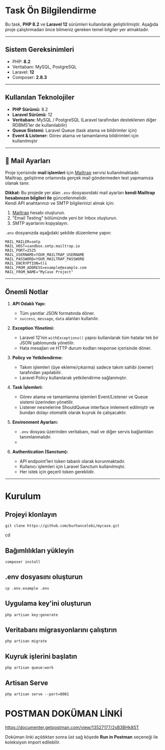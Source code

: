 # Task Ön Bilgilendirme

Bu task, **PHP 8.2** ve **Laravel 12** sürümleri kullanılarak geliştirilmiştir. Aşağıda proje çalıştırmadan önce bilmeniz gereken temel bilgiler yer almaktadır.

---

## Sistem Gereksinimleri

- PHP: **8.2**
- Veritabanı: MySQL, PostgreSQL
- Laravel: **12**
- Composer: **2.8.3**

---

## Kullanılan Teknolojiler

- **PHP Sürümü:** 8.2
- **Laravel Sürümü:** 12
- **Veritabanı:** MySQL / PostgreSQL (Laravel tarafından desteklenen diğer RDBMS’ler de kullanılabilir)
- **Queue Sistemi:** Laravel Queue (task atama ve bildirimler için)
- **Event & Listener:** Görev atama ve tamamlanma bildirimleri için kullanılmıştır

---

## 📧 Mail Ayarları

Proje içerisinde **mail işlemleri** için [Mailtrap](https://mailtrap.io) servisi kullanılmaktadır.  
Mailtrap, geliştirme ortamında gerçek mail göndermeden test yapmamıza olanak tanır.

**Dikkat:** Bu projede yer alan `.env` dosyasındaki mail ayarları **kendi Mailtrap hesabınızın bilgileri ile** güncellenmelidir.  
Kendi API anahtarınızı ve SMTP bilgilerinizi almak için:
1. [Mailtrap](https://mailtrap.io) hesabı oluşturun.
2. "Email Testing" bölümünde yeni bir Inbox oluşturun.
3. SMTP ayarlarını kopyalayın.

`.env` dosyanızda aşağıdaki şekilde düzenleme yapın:

```env
MAIL_MAILER=smtp
MAIL_HOST=sandbox.smtp.mailtrap.io
MAIL_PORT=2525
MAIL_USERNAME=YOUR_MAILTRAP_USERNAME
MAIL_PASSWORD=YOUR_MAILTRAP_PASSWORD
MAIL_ENCRYPTION=tls
MAIL_FROM_ADDRESS=example@example.com
MAIL_FROM_NAME="MyCase Project"
```

---

## Önemli Notlar

1. **API Odaklı Yapı:**
    - Tüm yanıtlar JSON formatında döner.
    - `success`, `message`, `data` alanları kullanılır.

2. **Exception Yönetimi:**
    - Laravel 12’nin `withExceptions()` yapısı kullanılarak tüm hatalar tek bir JSON şablonunda yönetilir.
    - Hata mesajları ve HTTP durum kodları response içerisinde döner.

3. **Policy ve Yetkilendirme:**
    - Takım işlemleri (üye ekleme/çıkarma) sadece takım sahibi (owner) tarafından yapılabilir.
    - Laravel Policy kullanılarak yetkilendirme sağlanmıştır.

4. **Task İşlemleri:**
    - Görev atama ve tamamlanma işlemleri Event/Listener ve Queue sistemi üzerinden yönetilir.
    - Listener nesnelerine ShouldQueue interface imlement edilmiştir ve bundan dolayı otomatik olarak kuyruk ile çalışacaktır.

5. **Environment Ayarları:**
    - `.env` dosyası üzerinden veritabanı, mail ve diğer servis bağlantıları tanımlanmalıdır.
    - 
6. **Authentication (Sanctum):**
    - API endpoint’leri token tabanlı olarak korunmaktadır.
    - Kullanıcı işlemleri için Laravel Sanctum kullanılmıştır.
    - Her istek için geçerli token gereklidir.
---

# Kurulum

## Projeyi klonlayın
```git clone https://github.com/burhancelebi/mycase.git```

cd <project-folder>

## Bağımlılıkları yükleyin
```composer install```

## .env dosyasını oluşturun
```cp .env.example .env```

## Uygulama key'ini oluşturun
```php artisan key:generate```

## Veritabanı migrasyonlarını çalıştırın
```php artisan migrate```

## Kuyruk işlerini başlatın
```php artisan queue:work```

## Artisan Serve
```php artisan serve --port=8001```

# POSTMAN DOKÜMAN LİNKİ
https://documenter.getpostman.com/view/13527177/2sB3BHk8ST

Doküman linki açıldıktan sonra üst sağ köşede 
**Run in Postman** seçeneği ile koleksiyon import edilebilir.
